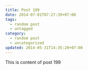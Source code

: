 ```yaml
---
title: Post 199
date: 2014-07-01T07:27:39+07:00
tags:
  - random post
  - untagged
category:
  - random post
  - uncategorized
updated: 2014-05-31T14:35:20+07:00
---
```

This is content of post 199
